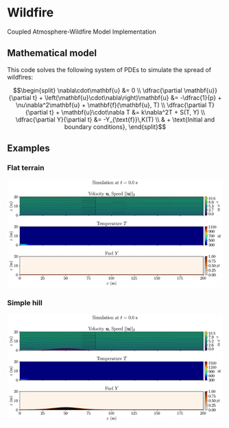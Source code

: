 # Wildfire
Coupled Atmosphere-Wildfire Model Implementation

## Mathematical model
This code solves the following system of PDEs to simulate the spread of wildfires:

```math
\begin{split}
    \nabla\cdot\mathbf{u} &= 0 \\
    \dfrac{\partial \mathbf{u}}{\partial t} + \left(\mathbf{u}\cdot\nabla\right)\mathbf{u} &= -\dfrac{1}{p} + \nu\nabla^2\mathbf{u} + \mathbf{f}(\mathbf{u}, T) \\
    \dfrac{\partial T}{\partial t} + \mathbf{u}\cdot\nabla T &= k\nabla^2T + S(T, Y) \\
    \dfrac{\partial Y}{\partial t} &= -Y_{\text{f}}\,K(T) \\
    & + \text{Initial and boundary conditions},
\end{split}
```

## Examples

### Flat terrain
![Flat fire](./examples/simulations/2d/flat.gif)

### Simple hill
![Hill fire](./examples/simulations/2d/hill.gif)
